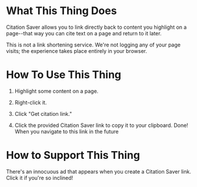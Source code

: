 # What This Thing Does

Citation Saver allows you to link directly back to content you highlight on a page--that way you can cite text on a page and return to it later.

This is not a link shortening service. We're not logging any of your page visits; the experience takes place entirely in your browser.

# How To Use This Thing

1. Highlight some content on a page.

2. Right-click it.

3. Click "Get citation link."

4. Click the provided Citation Saver link to copy it to your clipboard. Done! When you navigate to this link in the future

# How to Support This Thing

There's an innocuous ad that appears when you create a Citation Saver link. Click it if you're so inclined!